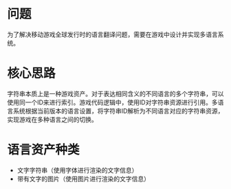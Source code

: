 # 问题

为了解决移动游戏全球发行时的语言翻译问题，需要在游戏中设计并实现多语言系统。

# 核心思路

字符串本质上是一种游戏资产。对于表达相同含义的不同语言的多个字符串，可以使用同一个ID来进行索引。游戏代码逻辑中，使用ID对字符串资源进行引用。多语言系统根据当前版本的语言设置，将字符串ID解析为不同语言对应的字符串资源，实现游戏在多种语言之间的切换。

# 语言资产种类

* 文字字符串（使用字体进行渲染的文字信息）
* 带有文字的图片（使用图片进行渲染的文字信息）
